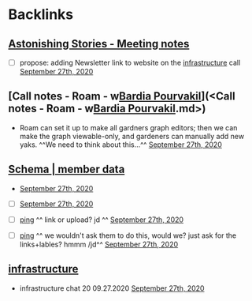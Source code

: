 
# Backlinks
## [Astonishing Stories -  Meeting notes](<Astonishing Stories -  Meeting notes.md>)
- [ ] propose: adding Newsletter link to website on the [infrastructure](<infrastructure.md>) call [September 27th, 2020](<September 27th, 2020.md>)

## [Call notes - Roam - w[Bardia Pourvakil](<Bardia Pourvakil.md>)](<Call notes - Roam - w[Bardia Pourvakil](<Bardia Pourvakil.md>).md>)
- Roam can set it up to make all gardners graph editors; then we can make the graph viewable-only, and gardeners can manually add new yaks. ^^We need to think about this...^^ [September 27th, 2020](<September 27th, 2020.md>)

## [Schema | member data](<Schema | member data.md>)
- [September 27th, 2020](<September 27th, 2020.md>)

- [ ] [September 27th, 2020](<September 27th, 2020.md>)

- [ ] [ping](<ping.md>) ^^ link or upload? jd ^^ [September 27th, 2020](<September 27th, 2020.md>)

- [ ] [ping](<ping.md>) ^^ we wouldn't ask them to do this, would we? just ask for the links+lables? hmmm /jd^^ [September 27th, 2020](<September 27th, 2020.md>)

## [infrastructure](<infrastructure.md>)
- infrastructure chat 20 09.27.2020 [September 27th, 2020](<September 27th, 2020.md>)

